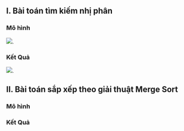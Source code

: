 ## I. Bài toán tìm kiếm nhị phân
### Mô hình
<img src="https://img.upanh.tv/2024/07/17/MoHinh.gif">.
### Kết Quả
<img src="https://img.upanh.tv/2024/07/17/TKNP_KQ.png">.

## II. Bài toán sắp xếp theo giải thuật Merge Sort
### Mô hình
### Kết Quả

